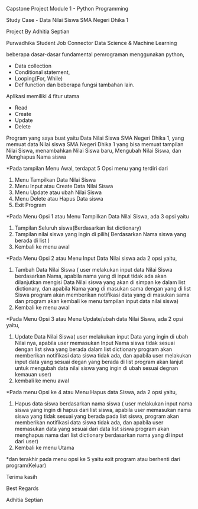 Capstone Project Module 1 - Python Programming

Study Case - Data Nilai Siswa SMA Negeri Dhika 1

Project By Adhitia Septian 

Purwadhika Student Job Connector Data Science & Machine Learning

beberapa dasar-dasar fundamental pemrograman menggunakan python,
- Data collection
- Conditional statement,
- Looping(For, While)
- Def function dan beberapa fungsi tambahan lain. 

Aplikasi memiliki 4 fitur utama
- Read
- Create
- Update
- Delete

Program yang saya buat yaitu Data Nilai Siswa SMA Negeri Dhika 1, yang memuat data Nilai siswa SMA Negeri Dhika 1
yang bisa memuat tampilan Nilai Siswa, menambahkan Nilai Siswa baru, Mengubah Nilai Siswa, dan Menghapus Nama siswa

*Pada tampilan Menu Awal, terdapat 5 Opsi menu yang terdiri dari
1. Menu Tampilkan Data Nilai Siswa
2. Menu Input atau Create Data Nilai Siswa
3. Menu Update atau ubah Nilai Siswa
4. Menu Delete atau Hapus Data siswa
5. Exit Program

*Pada Menu Opsi 1 atau Menu Tampilkan Data Nilai Siswa, ada 3 opsi yaitu
1. Tampilan Seluruh siswa(Berdasarkan list dictionary)
2. Tampilan nilai siswa yang ingin di pilih( Berdasarkan Nama siswa yang berada di list )
3. Kembali ke menu awal

*Pada Menu Opsi 2 atau Menu Input Data Nilai siswa ada 2 opsi yaitu,
1. Tambah Data Nilai Siswa ( user melakukan input data Nilai Siswa berdasarkan Nama, apabila nama yang di input tidak ada akan dilanjutkan mengisi Data Nilai siswa yang akan di simpan ke dalam list dictionary, dan apabila Nama yang di masukan sama dengan yang di list Siswa program akan memberikan notifikasi data yang di masukan sama dan program akan kembali ke menu tampilan input data nilai siswa)
2. Kembali ke menu awal

*Pada Menu Opsi 3 atau Menu Update/ubah data Nilai Siswa, ada 2 opsi yaitu,
1. Update Data Nilai Siswa( user melakukan input Data yang ingin di ubah Nilai nya, apabila user memasukan Input Nama siswa tidak sesuai dengan list siwa yang berada dalam list dictionary program akan memberikan notifikasi data siswa tidak ada, dan apabila user melakukan input data yang sesuai degan yang berada di list program akan lanjut untuk mengubah data nilai siswa yang ingin di ubah sesuai degnan kemauan user)
2. kembali ke menu awal

*Pada menu Opsi ke 4 atau Menu Hapus data Siswa, ada 2 opsi yaitu,
1. Hapus data siswa berdasarkan nama siswa ( user melakukan input nama siswa yang ingin di hapus dari list siswa, apabila user memasukan nama siswa yang tidak sesuai yang berada pada list siswa, program akan memberikan notifikasi data siswa tidak ada, dan apabila user memasukan data yang sesuai dari data list siswa program akan menghapus nama dari list dictionary berdasarkan nama yang di input dari user)
2. Kembali ke menu Utama 

*dan terakhir pada menu opsi ke 5 yaitu exit program atau berhenti dari program(Keluar)

Terima kasih

Best Regards

Adhitia Septian
